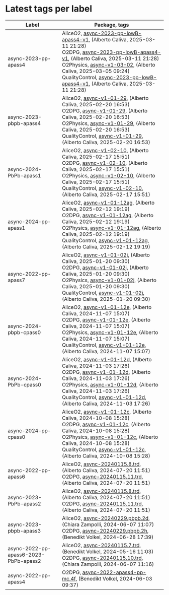 # Latest tags per label

| Label | Package, tags |
| --- | --- |
| async-2023-pp-apass4 | AliceO2, [async-2023-pp-lowB-apass4-v1](https://github.com/AliceO2Group/AliceO2/tree/async-2023-pp-lowB-apass4-v1), (Alberto Caliva, 2025-03-11 21:28)<br>O2DPG, [async-2023-pp-lowB-apass4-v1](https://github.com/AliceO2Group/O2DPG/tree/async-2023-pp-lowB-apass4-v1), (Alberto Caliva, 2025-03-11 21:28)<br>O2Physics, [async-v1-03-02](https://github.com/AliceO2Group/O2Physics/tree/async-v1-03-02), (Alberto Caliva, 2025-03-05 09:24)<br>QualityControl, [async-2023-pp-lowB-apass4-v1](https://github.com/AliceO2Group/QualityControl/tree/async-2023-pp-lowB-apass4-v1), (Alberto Caliva, 2025-03-11 21:28) |
| async-2023-pbpb-apass4 | AliceO2, [async-v1-01-29](https://github.com/AliceO2Group/AliceO2/tree/async-v1-01-29), (Alberto Caliva, 2025-02-20 16:53)<br>O2DPG, [async-v1-01-29](https://github.com/AliceO2Group/O2DPG/tree/async-v1-01-29), (Alberto Caliva, 2025-02-20 16:53)<br>O2Physics, [async-v1-01-29](https://github.com/AliceO2Group/O2Physics/tree/async-v1-01-29), (Alberto Caliva, 2025-02-20 16:53)<br>QualityControl, [async-v1-01-29](https://github.com/AliceO2Group/QualityControl/tree/async-v1-01-29), (Alberto Caliva, 2025-02-20 16:53) |
| async-2024-PbPb-apass1 | AliceO2, [async-v1-02-10](https://github.com/AliceO2Group/AliceO2/tree/async-v1-02-10), (Alberto Caliva, 2025-02-17 15:51)<br>O2DPG, [async-v1-02-10](https://github.com/AliceO2Group/O2DPG/tree/async-v1-02-10), (Alberto Caliva, 2025-02-17 15:51)<br>O2Physics, [async-v1-02-10](https://github.com/AliceO2Group/O2Physics/tree/async-v1-02-10), (Alberto Caliva, 2025-02-17 15:51)<br>QualityControl, [async-v1-02-10](https://github.com/AliceO2Group/QualityControl/tree/async-v1-02-10), (Alberto Caliva, 2025-02-17 15:51) |
| async-2024-pp-apass1 | AliceO2, [async-v1-01-12ag](https://github.com/AliceO2Group/AliceO2/tree/async-v1-01-12ag), (Alberto Caliva, 2025-02-12 19:19)<br>O2DPG, [async-v1-01-12ag](https://github.com/AliceO2Group/O2DPG/tree/async-v1-01-12ag), (Alberto Caliva, 2025-02-12 19:19)<br>O2Physics, [async-v1-01-12ag](https://github.com/AliceO2Group/O2Physics/tree/async-v1-01-12ag), (Alberto Caliva, 2025-02-12 19:19)<br>QualityControl, [async-v1-01-12ag](https://github.com/AliceO2Group/QualityControl/tree/async-v1-01-12ag), (Alberto Caliva, 2025-02-12 19:19) |
| async-2022-pp-apass7 | AliceO2, [async-v1-01-02j](https://github.com/AliceO2Group/AliceO2/tree/async-v1-01-02j), (Alberto Caliva, 2025-01-20 09:30)<br>O2DPG, [async-v1-01-02j](https://github.com/AliceO2Group/O2DPG/tree/async-v1-01-02j), (Alberto Caliva, 2025-01-20 09:30)<br>O2Physics, [async-v1-01-02j](https://github.com/AliceO2Group/O2Physics/tree/async-v1-01-02j), (Alberto Caliva, 2025-01-20 09:30)<br>QualityControl, [async-v1-01-02j](https://github.com/AliceO2Group/QualityControl/tree/async-v1-01-02j), (Alberto Caliva, 2025-01-20 09:30) |
| async-2024-pbpb-cpass0 | AliceO2, [async-v1-01-12e](https://github.com/AliceO2Group/AliceO2/tree/async-v1-01-12e), (Alberto Caliva, 2024-11-07 15:07)<br>O2DPG, [async-v1-01-12e](https://github.com/AliceO2Group/O2DPG/tree/async-v1-01-12e), (Alberto Caliva, 2024-11-07 15:07)<br>O2Physics, [async-v1-01-12e](https://github.com/AliceO2Group/O2Physics/tree/async-v1-01-12e), (Alberto Caliva, 2024-11-07 15:07)<br>QualityControl, [async-v1-01-12e](https://github.com/AliceO2Group/QualityControl/tree/async-v1-01-12e), (Alberto Caliva, 2024-11-07 15:07) |
| async-2024-PbPb-cpass0 | AliceO2, [async-v1-01-12d](https://github.com/AliceO2Group/AliceO2/tree/async-v1-01-12d), (Alberto Caliva, 2024-11-03 17:26)<br>O2DPG, [async-v1-01-12d](https://github.com/AliceO2Group/O2DPG/tree/async-v1-01-12d), (Alberto Caliva, 2024-11-03 17:26)<br>O2Physics, [async-v1-01-12d](https://github.com/AliceO2Group/O2Physics/tree/async-v1-01-12d), (Alberto Caliva, 2024-11-03 17:26)<br>QualityControl, [async-v1-01-12d](https://github.com/AliceO2Group/QualityControl/tree/async-v1-01-12d), (Alberto Caliva, 2024-11-03 17:26) |
| async-2024-pp-cpass0 | AliceO2, [async-v1-01-12c](https://github.com/AliceO2Group/AliceO2/tree/async-v1-01-12c), (Alberto Caliva, 2024-10-08 15:28)<br>O2DPG, [async-v1-01-12c](https://github.com/AliceO2Group/O2DPG/tree/async-v1-01-12c), (Alberto Caliva, 2024-10-08 15:28)<br>O2Physics, [async-v1-01-12c](https://github.com/AliceO2Group/O2Physics/tree/async-v1-01-12c), (Alberto Caliva, 2024-10-08 15:28)<br>QualityControl, [async-v1-01-12c](https://github.com/AliceO2Group/QualityControl/tree/async-v1-01-12c), (Alberto Caliva, 2024-10-08 15:28) |
| async-2022-pp-apass6 | AliceO2, [async-20240115.8.trd](https://github.com/AliceO2Group/AliceO2/tree/async-20240115.8.trd), (Alberto Caliva, 2024-07-20 11:51)<br>O2DPG, [async-20240115.11.trd](https://github.com/AliceO2Group/O2DPG/tree/async-20240115.11.trd), (Alberto Caliva, 2024-07-20 11:51) |
| async-2023-PbPb-apass2 | AliceO2, [async-20240115.8.trd](https://github.com/AliceO2Group/AliceO2/tree/async-20240115.8.trd), (Alberto Caliva, 2024-07-20 11:51)<br>O2DPG, [async-20240115.11.trd](https://github.com/AliceO2Group/O2DPG/tree/async-20240115.11.trd), (Alberto Caliva, 2024-07-20 11:51) |
| async-2023-pbpb-apass3 | AliceO2, [async-20240229.pbpb.2d](https://github.com/AliceO2Group/AliceO2/tree/async-20240229.pbpb.2d), (Chiara Zampolli, 2024-06-07 11:07)<br>O2DPG, [async-20240229.pbpb.2h](https://github.com/AliceO2Group/O2DPG/tree/async-20240229.pbpb.2h), (Benedikt Volkel, 2024-06-28 17:39) |
| async-2022-pp-apass6-2023-PbPb-apass2 | AliceO2, [async-20240115.7.trd](https://github.com/AliceO2Group/AliceO2/tree/async-20240115.7.trd), (Benedikt Volkel, 2024-05-16 11:03)<br>O2DPG, [async-20240115.10.trd](https://github.com/AliceO2Group/O2DPG/tree/async-20240115.10.trd), (Chiara Zampolli, 2024-06-07 11:16) |
| async-2022-pp-apass4 | O2DPG, [async-2022-apass4-pp-mc.4f](https://github.com/AliceO2Group/O2DPG/tree/async-2022-apass4-pp-mc.4f), (Benedikt Volkel, 2024-06-03 09:37) |
